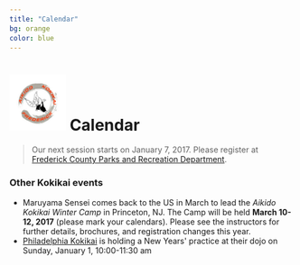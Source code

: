 ```yaml
---
title: "Calendar"
bg: orange
color: blue
---
```


# <img src="img/B4.jpg" style="width:100px;"> Calendar

<blockquote class="announce">
 Our next session starts on January 7, 2017.
 Please register at <a href="https://apm.activecommunities.com/frederickcntyparksandrec/Activity_Search?detailskeyword=aikido&IsAdvanced=True&ddlSortBy=Activity+name&DaysOfWeek=0000000&SearchFor=2&SearchLevelID=2&maxAge=100&NumberOfItemsPerPage=50&IsSearch=true" target="_blank">Frederick County Parks and Recreation Department</a>.
 </blockquote>

<p class="bottom"></p>

### Other Kokikai events

+ Maruyama Sensei comes back to the US in March to lead the *Aikido Kokikai Winter Camp* in Princeton, NJ. The Camp will be held **March 10-12, 2017** (please mark your calendars). Please see the instructors for further details, brochures, and registration changes this year.
+ [Philadelphia Kokikai](http://www.philadelphia-aikido.com) is holding a New Years' practice at their dojo on Sunday, January 1, 10:00-11:30 am















